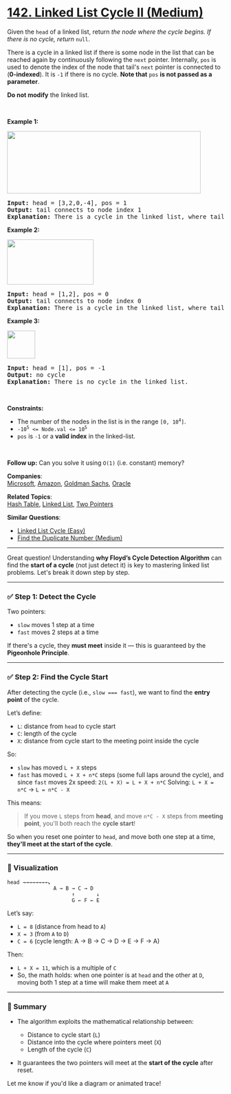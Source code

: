 # [142. Linked List Cycle II (Medium)](https://leetcode.com/problems/linked-list-cycle-ii/)

<p>Given the <code>head</code> of a linked list, return <em>the node where the cycle begins. If there is no cycle, return </em><code>null</code>.</p>

<p>There is a cycle in a linked list if there is some node in the list that can be reached again by continuously following the <code>next</code> pointer. Internally, <code>pos</code> is used to denote the index of the node that tail's <code>next</code> pointer is connected to (<strong>0-indexed</strong>). It is <code>-1</code> if there is no cycle. <strong>Note that</strong> <code>pos</code> <strong>is not passed as a parameter</strong>.</p>

<p><strong>Do not modify</strong> the linked list.</p>

<p>&nbsp;</p>
<p><strong>Example 1:</strong></p>
<img alt="" src="https://assets.leetcode.com/uploads/2018/12/07/circularlinkedlist.png" style="height: 145px; width: 450px;">
<pre><strong>Input:</strong> head = [3,2,0,-4], pos = 1
<strong>Output:</strong> tail connects to node index 1
<strong>Explanation:</strong> There is a cycle in the linked list, where tail connects to the second node.
</pre>

<p><strong>Example 2:</strong></p>
<img alt="" src="https://assets.leetcode.com/uploads/2018/12/07/circularlinkedlist_test2.png" style="height: 105px; width: 201px;">
<pre><strong>Input:</strong> head = [1,2], pos = 0
<strong>Output:</strong> tail connects to node index 0
<strong>Explanation:</strong> There is a cycle in the linked list, where tail connects to the first node.
</pre>

<p><strong>Example 3:</strong></p>
<img alt="" src="https://assets.leetcode.com/uploads/2018/12/07/circularlinkedlist_test3.png" style="height: 65px; width: 65px;">
<pre><strong>Input:</strong> head = [1], pos = -1
<strong>Output:</strong> no cycle
<strong>Explanation:</strong> There is no cycle in the linked list.
</pre>

<p>&nbsp;</p>
<p><strong>Constraints:</strong></p>

<ul>
	<li>The number of the nodes in the list is in the range <code>[0, 10<sup>4</sup>]</code>.</li>
	<li><code>-10<sup>5</sup> &lt;= Node.val &lt;= 10<sup>5</sup></code></li>
	<li><code>pos</code> is <code>-1</code> or a <strong>valid index</strong> in the linked-list.</li>
</ul>

<p>&nbsp;</p>
<p><strong>Follow up:</strong> Can you solve it using <code>O(1)</code> (i.e. constant) memory?</p>

**Companies**:  
[Microsoft](https://leetcode.com/company/microsoft), [Amazon](https://leetcode.com/company/amazon), [Goldman Sachs](https://leetcode.com/company/goldman-sachs), [Oracle](https://leetcode.com/company/oracle)

**Related Topics**:  
[Hash Table](https://leetcode.com/tag/hash-table/), [Linked List](https://leetcode.com/tag/linked-list/), [Two Pointers](https://leetcode.com/tag/two-pointers/)

**Similar Questions**:

- [Linked List Cycle (Easy)](https://leetcode.com/problems/linked-list-cycle/)
- [Find the Duplicate Number (Medium)](https://leetcode.com/problems/find-the-duplicate-number/)

---

Great question! Understanding **why Floyd’s Cycle Detection Algorithm** can find the **start of a cycle** (not just detect it) is key to mastering linked list problems. Let's break it down step by step.

---

### ✅ Step 1: Detect the Cycle

Two pointers:

- `slow` moves 1 step at a time
- `fast` moves 2 steps at a time

If there's a cycle, they **must meet** inside it — this is guaranteed by the **Pigeonhole Principle**.

---

### ✅ Step 2: Find the Cycle Start

After detecting the cycle (i.e., `slow === fast`), we want to find the **entry point** of the cycle.

Let’s define:

- `L`: distance from `head` to cycle start
- `C`: length of the cycle
- `X`: distance from cycle start to the meeting point inside the cycle

So:

- `slow` has moved `L + X` steps
- `fast` has moved `L + X + n*C` steps (some full laps around the cycle), and since `fast` moves 2x speed:
  `2(L + X) = L + X + n*C`
  Solving:
  `L + X = n*C`
  → `L = n*C - X`

This means:

> If you move `L` steps from **head**, and move `n*C - X` steps from **meeting point**, you'll both reach the **cycle start**!

So when you reset one pointer to `head`, and move both one step at a time, **they'll meet at the start of the cycle**.

---

### 📌 Visualization

```
head →→→→→→→→↘
               A → B → C → D
                     ↑       ↓
                     G ← F ← E
```

Let’s say:

- `L = 8` (distance from head to `A`)
- `X = 3` (from `A` to `D`)
- `C = 6` (cycle length: A → B → C → D → E → F → A)

Then:

- `L + X = 11`, which is a multiple of `C`
- So, the math holds: when one pointer is at `head` and the other at `D`, moving both 1 step at a time will make them meet at `A`

---

### 🧠 Summary

- The algorithm exploits the mathematical relationship between:

  - Distance to cycle start (`L`)
  - Distance into the cycle where pointers meet (`X`)
  - Length of the cycle (`C`)

- It guarantees the two pointers will meet at the **start of the cycle** after reset.

Let me know if you'd like a diagram or animated trace!
